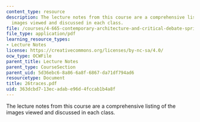 ```yaml
---
content_type: resource
description: The lecture notes from this course are a comprehensive listing of the
  images viewed and discussed in each class.
file: /courses/4-665-contemporary-architecture-and-critical-debate-spring-2002/363dcbd713ecadabe96d4fccab1b4a8f_26traces.pdf
file_type: application/pdf
learning_resource_types:
- Lecture Notes
license: https://creativecommons.org/licenses/by-nc-sa/4.0/
ocw_type: OCWFile
parent_title: Lecture Notes
parent_type: CourseSection
parent_uid: 5d36ebc6-8a86-6a8f-6867-da71df794ad6
resourcetype: Document
title: 26traces.pdf
uid: 363dcbd7-13ec-adab-e96d-4fccab1b4a8f
---
```

The lecture notes from this course are a comprehensive listing of the images viewed and discussed in each class.